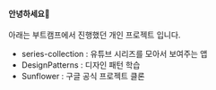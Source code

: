 
#### 안녕하세요👐<br>
아래는 부트캠프에서 진행했던 개인 프로젝트 입니다. <br>
- series-collection : 유튜브 시리즈를 모아서 보여주는 앱 <br>
- DesignPatterns : 디자인 패턴 학습 <br>
- Sunflower : 구글 공식 프로젝트 클론 <br>  

<!--
**honggi123/honggi123** is a ✨ _special_ ✨ repository because its `README.md` (this file) appears on your GitHub profile.

Here are some ideas to get you started:

- 🔭 I’m currently working on ...
- 🌱 I’m currently learning ...
- 👯 I’m looking to collaborate on ...
- 🤔 I’m looking for help with ...
- 💬 Ask me about ...
- 📫 How to reach me: ...
- 😄 Pronouns: ...
- ⚡ Fun fact: ...
-->
